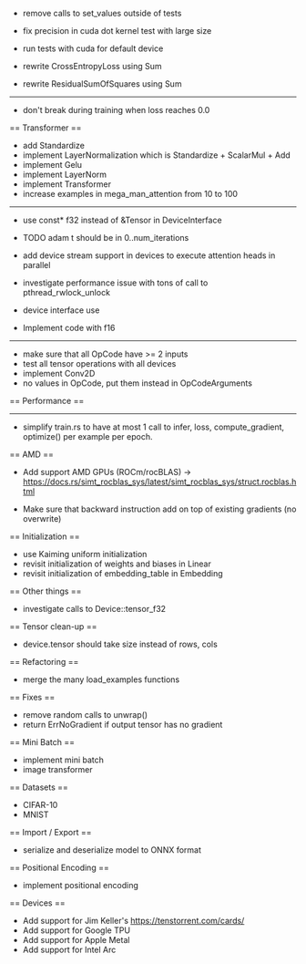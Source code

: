 - remove calls to set_values outside of tests

- fix precision in cuda dot kernel test with large size
- run tests with cuda for default device

- rewrite CrossEntropyLoss using Sum
- rewrite ResidualSumOfSquares using Sum

---------------------

- don't break during training when loss reaches 0.0

== Transformer ==

- add Standardize
- implement LayerNormalization which is Standardize + ScalarMul + Add
- implement Gelu
- implement LayerNorm
- implement Transformer
- increase examples in mega_man_attention from 10 to 100

---------------
- use const* f32 instead of &Tensor in DeviceInterface
- TODO adam t should be in 0..num_iterations
- add device stream support in devices to execute attention heads in parallel

- investigate performance issue with tons of call to pthread_rwlock_unlock

- device interface use <T>
- Implement code with f16

---------------------

- make sure that all OpCode have >= 2 inputs
- test all tensor operations with all devices
- implement Conv2D
- no values in OpCode, put them instead in OpCodeArguments

== Performance ==

---------------------

- simplify train.rs to have at most 1 call to infer, loss, compute_gradient, optimize() per example per epoch.

== AMD ==

- Add support AMD GPUs (ROCm/rocBLAS) -> https://docs.rs/simt_rocblas_sys/latest/simt_rocblas_sys/struct.rocblas.html

- Make sure that backward instruction add on top of existing gradients (no overwrite)

== Initialization ==

- use Kaiming uniform initialization
- revisit initialization of weights and biases in Linear
- revisit initialization of embedding_table in Embedding

== Other things ==

- investigate calls to Device::tensor_f32

== Tensor clean-up ==

- device.tensor should take size instead of rows, cols

== Refactoring ==

- merge the many load_examples functions

== Fixes ==

- remove random calls to unwrap()
- return ErrNoGradient if output tensor has no gradient

== Mini Batch ==

- implement mini batch
- image transformer

== Datasets ==

- CIFAR-10
- MNIST

== Import / Export ==

- serialize and deserialize model to ONNX format

== Positional Encoding ==

- implement positional encoding

== Devices ==

- Add support for Jim Keller's https://tenstorrent.com/cards/
- Add support for Google TPU
- Add support for Apple Metal
- Add support for Intel Arc

